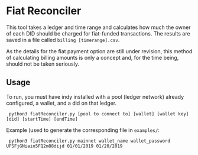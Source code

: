 # Fiat Reconciler

This tool takes a ledger and time range and calculates how much the owner of each DID should be charged for fiat-funded transactions. The results are saved in a file called `billing [timerange].csv`.

As the details for the fiat payment option are still under revision, this method of calculating billing amounts is only a concept and, for the time being, should not be taken seriously.

## Usage

To run, you must have indy installed with a pool (ledger network) already configured, a wallet, and a did on that ledger.

``` python3 fiatReconciler.py [pool to connect to] [wallet] [wallet key] [did] [startTime] [endTime]```

Example (used to generate the corresponding file in `examples/`:

``` python3 fiatReconciler.py mainnet wallet_name wallet_password UFSFjGNiain5FQ2m88dijd 01/01/2019 01/20/2019```
